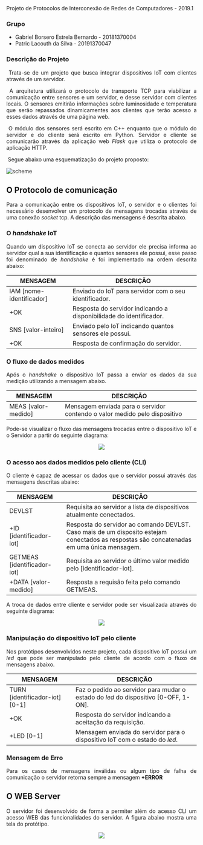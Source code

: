 <div style="text-align: justify"

# Projeto de Protocolos de Interconexão de Redes de Computadores - 2019.1

### Grupo

- Gabriel Borsero Estrela Bernardo - 20181370004
- Patric Lacouth da Silva - 20191370047



### Descrição do Projeto

<div style="text-align: justify">

​	Trata-se de um projeto que busca integrar dispositivos IoT com clientes através de um servidor.

​	A arquitetura utilizará o protocolo de transporte TCP para viabilizar a comunicação entre sensores e um servidor, e desse servidor com clientes locais. O sensores emitirão informações sobre luminosidade e temperatura que serão repassados dinamicamentes aos clientes que terão acesso a esses dados através de uma página web.

​	O módulo dos sensores será escrito em C++ enquanto que o módulo do servidor e do cliente será escrito em Python. Servidor e cliente se comunicarão através da aplicação web *Flask* que utiliza o protocolo de aplicação HTTP.	

​	Segue abaixo uma esquematização do projeto proposto: </div>

![scheme](scheme.png)

## O Protocolo de comunicação

Para a comunicação entre os dispositivos IoT, o servidor e o clientes foi necessário desenvolver um protocolo de mensagens trocadas através de uma conexão _socket_ tcp. A descrição das mensagens é descrita abaixo.

### O _handshake_ IoT

Quando um dispositivo IoT se conecta ao servidor ele precisa informa ao servidor qual a sua identificação e quantos sensores ele possui, esse passo foi denominado de _handshake_ é foi implementado na ordem descrita abaixo:

MENSAGEM | DESCRIÇÃO  
---------|-----------
IAM [nome-identificador]| Enviado do IoT para servidor com o seu identificador.
+OK | Resposta do servidor indicando a disponibilidade do identificador.
SNS [valor-inteiro] | Enviado pelo IoT indicando quantos sensores ele possui.
+OK | Resposta de confirmação do servidor.

### O fluxo de dados medidos

Após o _handshake_ o dispositivo IoT passa a enviar os dados da sua medição utilizando a mensagem abaixo.

MENSAGEM | DESCRIÇÃO
--------|-----------
MEAS [valor-medido] | Mensagem enviada para o servidor contendo o valor medido pelo dispositivo

Pode-se visualizar o fluxo das mensagens trocadas entre o dispositivo IoT e o Servidor a partir do seguinte diagrama:

<p align="center">
  <img src="IoT-Server.jpg">
</p>

### O acesso aos dados medidos pelo cliente (CLI)

O cliente é capaz de acessar os dados que o servidor possui através das mensagens descritas abaixo:

MENSAGEM | DESCRIÇÃO
---------|----------
DEVLST | Requisita ao servidor a lista de dispositivos atualmente conectados.
+ID [identificador-iot] | Resposta do servidor ao comando DEVLST. Caso mais de um disposito estejam conectados as respostas são concatenadas em uma única mensagem.
GETMEAS [identificador-iot] | Requisita ao servidor o último valor medido pelo [identificador-iot].
+DATA [valor-medido] | Resposta a requisão feita pelo comando GETMEAS.

A troca de dados entre cliente e servidor pode ser visualizada através do seguinte diagrama:

<p align="center">
  <img src="Client-Server.jpg">
</p>

### Manipulação do dispositivo IoT pelo cliente

Nos protótipos desenvolvidos neste projeto, cada dispositivo IoT possui um _led_ que pode ser manipulado pelo cliente de acordo com o fluxo de mensagens abaixo.

MENSAGEM | DESCRIÇÃO
---------|----------
TURN [identificador-iot][0-1] | Faz o pedido ao servidor para mudar o estado do _led_ do dispositivo [0-OFF, 1-ON].
+OK | Resposta do servidor indicando a aceitação da requisição.
+LED [0-1] | Mensagem enviada do servidor para o dispositivo IoT com o estado do _led_.

### Mensagem de Erro

Para os casos de mensagens inválidas ou algum tipo de falha de comunicação o servidor retorna sempre a mensagem **+ERROR**

## O WEB Server

O servidor foi desenvolvido de forma a permiter além do acesso CLI um acesso WEB das funcionalidades do servidor. A figura abaixo mostra uma tela do protótipo.

<p align="center">
  <img src="prototipo_web.png">
</p>


